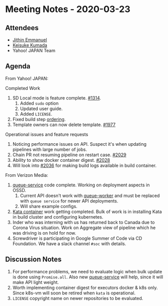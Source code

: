 # Meeting Notes - 2020-03-23

## Attendees

- [Jithin Emmanuel](https://github.com/jithine)
- [Keisuke Kumada](https://github.com/kumada626)
- Yahoo! JAPAN Team

## Agenda

From Yahoo! JAPAN:

Completed Work

1. SD Local mode is feature complete. [#1314](https://github.com/screwdriver-cd/screwdriver/issues/1314).
    1. Added `sudo` option
    1. Updated user guide.
    1. Added `LICENSE`.
1. Fixed build step [ordering](https://github.com/screwdriver-cd/models/pull/442).
1. Template owners can now delete template. [#1977](https://github.com/screwdriver-cd/screwdriver/issues/1977)

Operational issues and feature requests
1. Noticing performance issues on API. Suspect it's when updating pipelines with large number of jobs.
1. Chain PR not resuming pipeline on restart case. [#2029](https://github.com/screwdriver-cd/screwdriver/issues/2029)
1. Ability to show docker container digest. [#2028](https://github.com/screwdriver-cd/screwdriver/issues/2028)
1. Will look into [#2036](https://github.com/screwdriver-cd/screwdriver/issues/2036) for making build logs available in build container.


From Verizon Media:

1. [queue-service](https://github.com/screwdriver-cd/queue-service) code complete. Working on deployment aspects in OSSD.
    1. Current API doesn't work with [queue-worker](https://github.com/screwdriver-cd/queue-worker) and must be replaced with `queue service` for newer API deployments.
    1. Will share example configs.
1. [Kata container](https://github.com/screwdriver-cd/screwdriver/issues/818) work getting completed. Bulk of work is in installing Kata in build cluster and configuring kubernetes.
1. Inder who was interning with us has returned back to Canada due to Corona Virus situation. Work on Aggregate view of pipeline which he was driving is on hold for now.
1. Screwdriver is participating in Google Summer of Code via CD Foundation. We have a slack channel `#soc` with details.


## Discussion Notes

1. For performance problems, we need to evaluate logic when bulk update is done using `Promise.all`. Also new [queue-service](https://github.com/screwdriver-cd/qkueue-service) will help, since it will make API light weight.
1. Worth implementing container digest for executors docker & k8s only. Since k8s-vm will soon be retired when `kata` is operational.
1. `LICENSE` copyright name on newer repositories to be evaluated.
